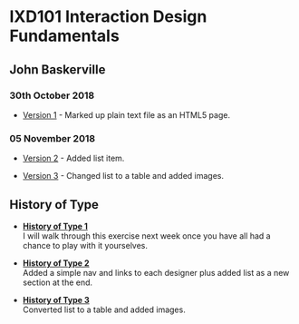 IXD101 Interaction Design Fundamentals
======================================

John Baskerville
---------------

### 30th October 2018
- [Version 1](https://eleventhirty.github.io/john_baskerville/baskerville1.html) - Marked up plain text file as an HTML5 page.

### 05 November 2018

- [Version 2](https://eleventhirty.github.io/john_baskerville/baskerville2.html) - Added list item.

- [Version 3](https://eleventhirty.github.io/john_baskerville/baskerville3.html) - Changed list to a table and added images.

History of Type
---------------
- **[History of Type 1](https://eleventhirty.github.io/john_baskerville/history1.html)**  
  I will walk through this exercise next week once you have all had a chance to play with it yourselves.
  
- **[History of Type 2](https://eleventhirty.github.io/john_baskerville/history2.html)**     
Added a simple nav and links to each designer plus added list as a new section at the end.  

- **[History of Type 3](https://eleventhirty.github.io/john_baskerville/history3.html)**      
Converted list to a table and added images. 